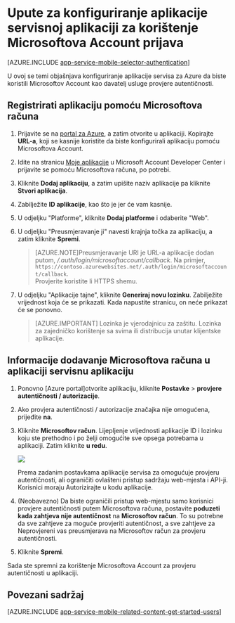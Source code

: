<properties
    pageTitle="Konfiguriranje provjere autentičnosti Microsoftov Account aplikacije servisa za aplikaciju"
    description="Saznajte kako konfigurirati Microsoftov Account provjere autentičnosti za svoju aplikaciju servisa aplikacija."
    authors="mattchenderson"
    services="app-service"
    documentationCenter=""
    manager="erikre"
    editor=""/>

<tags
    ms.service="app-service"
    ms.workload="mobile"
    ms.tgt_pltfrm="na"
    ms.devlang="multiple"
    ms.topic="article"
    ms.date="10/01/2016"
    ms.author="mahender"/>

# <a name="how-to-configure-your-app-service-application-to-use-microsoft-account-login"></a>Upute za konfiguriranje aplikacije servisnoj aplikaciji za korištenje Microsoftova Account prijava

[AZURE.INCLUDE [app-service-mobile-selector-authentication](../../includes/app-service-mobile-selector-authentication.md)]

U ovoj se temi objašnjava konfiguriranje aplikacije servisa za Azure da biste koristili Microsoftov Account kao davatelj usluge provjere autentičnosti. 

## <a name="register-microsoft-account"> </a>Registrirati aplikaciju pomoću Microsoftova računa

1. Prijavite se na [portal za Azure], a zatim otvorite u aplikaciji. Kopirajte **URL-a**, koji se kasnije koristite da biste konfigurirali aplikaciju pomoću Microsoftova Account.

2. Idite na stranicu [Moje aplikacije] u Microsoft Account Developer Center i prijavite se pomoću Microsoftova računa, po potrebi.

3. Kliknite **Dodaj aplikaciju**, a zatim upišite naziv aplikacije pa kliknite **Stvori aplikacija**.

4. Zabilježite **ID aplikacije**, kao što je jer će vam kasnije. 

5. U odjeljku "Platforme", kliknite **Dodaj platforme** i odaberite "Web".

6. U odjeljku "Preusmjeravanje ji" navesti krajnja točka za aplikaciju, a zatim kliknite **Spremi**. 
 
    >[AZURE.NOTE]Preusmjeravanje URI je URL-a aplikacije dodan putom, _/.auth/login/microsoftaccount/callback_. Na primjer, `https://contoso.azurewebsites.net/.auth/login/microsoftaccount/callback`.   
    >Provjerite koristite li HTTPS shemu.

7. U odjeljku "Aplikacije tajne", kliknite **Generiraj novu lozinku**. Zabilježite vrijednost koja će se prikazati. Kada napustite stranicu, on neće prikazat će se ponovno.


    > [AZURE.IMPORTANT] Lozinka je vjerodajnicu za zaštitu. Lozinka za zajedničko korištenje sa svima ili distribucija unutar klijentske aplikacije.

## <a name="secrets"> </a>Informacije dodavanje Microsoftova računa u aplikaciji servisnu aplikaciju

1. Ponovno [Azure portal]otvorite aplikaciju, kliknite **Postavke** > **provjere autentičnosti / autorizacije**.

2. Ako provjera autentičnosti / autorizacije značajka nije omogućena, prijeđite **na**.

3. Kliknite **Microsoftov račun**. Lijepljenje vrijednosti aplikacije ID i lozinku koju ste prethodno i po želji omogućite sve opsega potrebama u aplikaciji. Zatim kliknite **u redu**.

    ![][1]

    Prema zadanim postavkama aplikacije servisa za omogućuje provjeru autentičnosti, ali ograničiti ovlašteni pristup sadržaju web-mjesta i API-ji. Korisnici moraju Autorizirajte u kodu aplikacije.

4. (Neobavezno) Da biste ograničili pristup web-mjestu samo korisnici provjere autentičnosti putem Microsoftova računa, postavite **poduzeti kada zahtjeva nije autentičnost** na **Microsoftov račun**. To su potrebne da sve zahtjeve za moguće provjeriti autentičnost, a sve zahtjeve za Neprovjereni vas preusmjerava na Microsoftov račun za provjeru autentičnosti.

5. Kliknite **Spremi**.

Sada ste spremni za korištenje Microsoftova Account za provjeru autentičnosti u aplikaciji.

## <a name="related-content"> </a>Povezani sadržaj

[AZURE.INCLUDE [app-service-mobile-related-content-get-started-users](../../includes/app-service-mobile-related-content-get-started-users.md)]


<!-- Images. -->

[0]: ./media/app-service-mobile-how-to-configure-microsoft-authentication/app-service-microsoftaccount-redirect.png
[1]: ./media/app-service-mobile-how-to-configure-microsoft-authentication/mobile-app-microsoftaccount-settings.png

<!-- URLs. -->

[Moje aplikacije]: http://go.microsoft.com/fwlink/p/?LinkId=262039
[Portal za Azure]: https://portal.azure.com/
